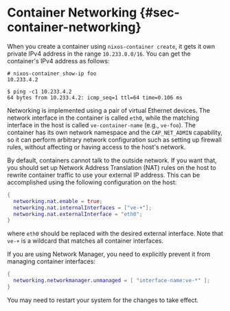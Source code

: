 # Container Networking {#sec-container-networking}

When you create a container using `nixos-container create`, it gets it
own private IPv4 address in the range `10.233.0.0/16`. You can get the
container's IPv4 address as follows:

```ShellSession
# nixos-container show-ip foo
10.233.4.2

$ ping -c1 10.233.4.2
64 bytes from 10.233.4.2: icmp_seq=1 ttl=64 time=0.106 ms
```

Networking is implemented using a pair of virtual Ethernet devices. The
network interface in the container is called `eth0`, while the matching
interface in the host is called `ve-container-name` (e.g., `ve-foo`).
The container has its own network namespace and the `CAP_NET_ADMIN`
capability, so it can perform arbitrary network configuration such as
setting up firewall rules, without affecting or having access to the
host's network.

By default, containers cannot talk to the outside network. If you want
that, you should set up Network Address Translation (NAT) rules on the
host to rewrite container traffic to use your external IP address. This
can be accomplished using the following configuration on the host:

```nix
{
  networking.nat.enable = true;
  networking.nat.internalInterfaces = ["ve-+"];
  networking.nat.externalInterface = "eth0";
}
```

where `eth0` should be replaced with the desired external interface.
Note that `ve-+` is a wildcard that matches all container interfaces.

If you are using Network Manager, you need to explicitly prevent it from
managing container interfaces:

```nix
{
  networking.networkmanager.unmanaged = [ "interface-name:ve-*" ];
}
```

You may need to restart your system for the changes to take effect.
